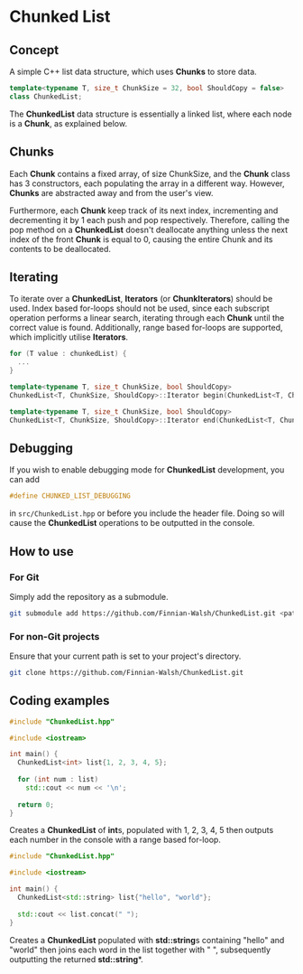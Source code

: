# Chunked List

## Concept

A simple C++ list data structure, which uses **Chunks** to store data.

```cpp
template<typename T, size_t ChunkSize = 32, bool ShouldCopy = false>
class ChunkedList;
```

The **ChunkedList** data structure is essentially a linked list, where each node is a **Chunk**, as explained below.

## Chunks

Each **Chunk** contains a fixed array, of size ChunkSize, and the **Chunk** class has 3 constructors, each populating
the array in a different way. However,
**Chunks** are abstracted away and from the user's view.

Furthermore, each **Chunk** keep track of its next index, incrementing and decrementing it by 1 each push and pop
respectively.
Therefore, calling the pop method on a **ChunkedList** doesn't deallocate anything unless the next index of the front
**Chunk** is equal to 0, causing the entire Chunk and its contents to be deallocated.

## Iterating

To iterate over a **ChunkedList**, **Iterators** (or **ChunkIterators**) should be used. Index based for-loops should
not be used, since each subscript operation performs a linear search, iterating through each **Chunk** until the correct
value is found. Additionally, range
based for-loops are supported, which implicitly utilise **Iterators**.

```cpp
for (T value : chunkedList) {
  ...
}
```

```cpp
template<typename T, size_t ChunkSize, bool ShouldCopy>
ChunkedList<T, ChunkSize, ShouldCopy>::Iterator begin(ChunkedList<T, ChunkSize, ShouldCopy> &chunkedList);

template<typename T, size_t ChunkSize, bool ShouldCopy>
ChunkedList<T, ChunkSize, ShouldCopy>::Iterator end(ChunkedList<T, ChunkSize, ShouldCopy> &chunkedList);
```

## Debugging

If you wish to enable debugging mode for **ChunkedList** development, you can add

```cpp
#define CHUNKED_LIST_DEBUGGING
```

in `src/ChunkedList.hpp` or before you include the header file. Doing so will cause the **ChunkedList** operations to be
outputted in the console.

## How to use

### For Git

Simply add the repository as a submodule.

```bash
git submodule add https://github.com/Finnian-Walsh/ChunkedList.git <path>
```

### For non-Git projects

Ensure that your current path is set to your project's directory.

```bash
git clone https://github.com/Finnian-Walsh/ChunkedList.git
```

## Coding examples

```cpp
#include "ChunkedList.hpp"

#include <iostream>

int main() {
  ChunkedList<int> list{1, 2, 3, 4, 5};
  
  for (int num : list)
    std::cout << num << '\n';    
    
  return 0;
}
```

Creates a **ChunkedList** of **int**s, populated with 1, 2, 3, 4, 5 then outputs each number in the console with a range
based for-loop.

```cpp
#include "ChunkedList.hpp"

#include <iostream>

int main() {
  ChunkedList<std::string> list{"hello", "world"};
  
  std::cout << list.concat(" ");
}
```

Creates a **ChunkedList** populated with **std::string**s containing "hello" and "world" then joins each
word in the list together with " ", subsequently outputting the returned **std::string***.
